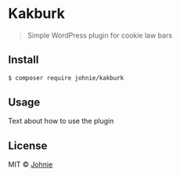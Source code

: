 # Kakburk

> Simple WordPress plugin for cookie law bars

## Install

```sh
$ composer require johnie/kakburk
```

## Usage

Text about how to use the plugin

## License

MIT © [Johnie](http://johnie.se)
